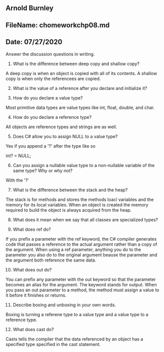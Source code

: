## Arnold Burnley

## FileName: chomeworkchp08.md

## Date: 07/27/2020


Answer the discussion questions in writing.

1. What is the difference between deep copy and shallow copy?

A deep copy is when an object is copied with all of its contents. A shallow copy is when only the referencees are copied.

2. What is the value of a reference after you declare and initialize it?



3. How do you declare a value type?

Most primitive data types are value types like int, float, double, and char. 

4. How do you declare a reference type?

All objects are reference types and strings are as well.

5. Does C# allow you to assign NULL to a value type?

Yes if you append a '?' after the type like so

int? = NULL;

6. Can you assign a nullable value type to a non-nullable variable of the same type? Why or why not?

With the '?' 

7. What is the difference between the stack and the heap?

The stack is for methods and stores the methods loacl variables and the memory for its local variables. When an object is created the memory required to build the object 
is always acquired from the heap.

8. What does it mean when we say that all classes are specialized types?

9. What does ref do?

If you prefix a parameter with the ref keyword, the C# compiler generates code that passes a reference to the actual argument rather than a copy of the argument.
When using a ref parameter, anything you do to the parameter you also do to the original argument beause the parameter and the argument both reference the same data. 

10. What does out do?

You can prefix any parameter with the out keyword so that the parameter becomes an alias for the argument. The keyword stands for output. When you pass
an out parameter to a method, the method must assign a value to it before it finishes or returns.

11. Describe boxing and unboxing in your own words.

Boxing is turning a referene type to a value type and a value type to a reference type. 

12. What does cast do?

Casts tells the compiler that the data referenced by an object has a specified type specified in the cast statement.